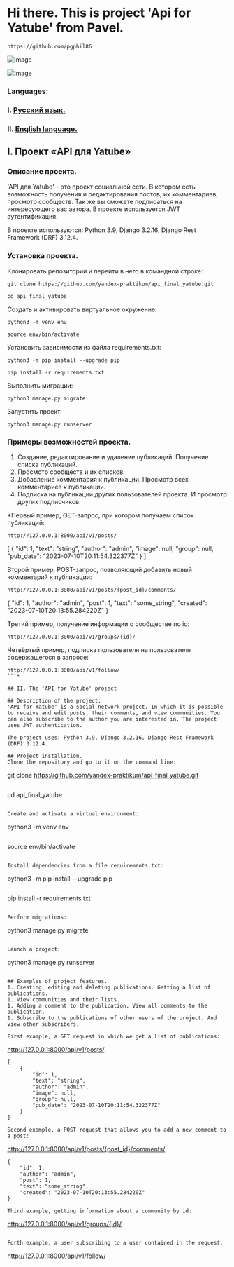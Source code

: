 # Hi there. This is project 'Api for Yatube' from Pavel.
```
https://github.com/pgphil86
```
![image](https://github-profile-summary-cards.vercel.app/api/cards/profile-details?username=pgphil86&theme=dark)

![image](https://img.shields.io/badge/Python-FFD43B?style=for-the-badge&logo=python&logoColor=blue)

### Languages:
### I. [Русский язык.](https://github.com/pgphil86/api_final_yatube#i-проект-api-для-yatube)
### II. [English language.](https://github.com/pgphil86/api_final_yatube#ii-the-api-for-yatube-project)

## I. Проект «API для Yatube»

### Описание проекта.
'API для Yatube' - это проект социальной сети. В котором есть возможность получения и редактирования постов, их комментариев, просмотр сообществ. Так же вы сможете подписаться на интересующего вас автора. В проекте используется JWT аутентификация. 

В проекте используются: Python 3.9, Django 3.2.16, Django Rest Framework (DRF) 3.12.4.

### Установка проекта.
Клонировать репозиторий и перейти в него в командной строке:
```
git clone https://github.com/yandex-praktikum/api_final_yatube.git
```
```
cd api_final_yatube
```

Cоздать и активировать виртуальное окружение:
```
python3 -m venv env
```
```
source env/bin/activate
```

Установить зависимости из файла requirements.txt:
```
python3 -m pip install --upgrade pip
```
```
pip install -r requirements.txt
```

Выполнить миграции:
```
python3 manage.py migrate
```

Запустить проект:
```
python3 manage.py runserver
```

### Примеры возможностей проекта.
1. Создание, редактирование и удаление публикаций. Получение списка публикаций.
1. Просмотр сообществ и их списков.
1. Добавление комментария к публикации. Просмотр всех комментариев к публикации.
1. Подписка на публикации других пользователей проекта. И просмотр других подписчиков.

*Первый пример, GET-запрос, при котором получаем список публикаций:
```
http://127.0.0.1:8000/api/v1/posts/
```
[
    {
        "id": 1,
        "text": "string",
        "author": "admin",
        "image": null,
        "group": null,
        "pub_date": "2023-07-10T20:11:54.322377Z"
    }
]

Второй пример, POST-запрос, позволяющий добавить новый комментарий к публикации:
```
http://127.0.0.1:8000/api/v1/posts/{post_id}/comments/
```
{
    "id": 1,
    "author": "admin",
    "post": 1,
    "text": "some_string",
    "created": "2023-07-10T20:13:55.284220Z"
}

Третий пример, получение информации о сообществе по id:
```
http://127.0.0.1:8000/api/v1/groups/{id}/
```

Четвёртый пример, подписка пользователя на пользователя содержащегося в запросе:
```
http://127.0.0.1:8000/api/v1/follow/
```*

## II. The 'API for Yatube' project

## Description of the project.
'API for Yatube' is a social network project. In which it is possible to receive and edit posts, their comments, and view communities. You can also subscribe to the author you are interested in. The project uses JWT authentication.

The project uses: Python 3.9, Django 3.2.16, Django Rest Framework (DRF) 3.12.4.

## Project installation.
Clone the repository and go to it on the command line:
```
git clone https://github.com/yandex-praktikum/api_final_yatube.git
```
```
cd api_final_yatube
```

Create and activate a virtual environment:
```
python3 -m venv env
```
```
source env/bin/activate
```

Install dependencies from a file requirements.txt:
```
python3 -m pip install --upgrade pip
```
```
pip install -r requirements.txt
```

Perform migrations:
```
python3 manage.py migrate
```

Launch a project:
```
python3 manage.py runserver
```

## Examples of project features.
1. Creating, editing and deleting publications. Getting a list of publications.
1. View communities and their lists.
1. Adding a comment to the publication. View all comments to the publication.
1. Subscribe to the publications of other users of the project. And view other subscribers.

First example, a GET request in which we get a list of publications:
```
http://127.0.0.1:8000/api/v1/posts/
```
[
    {
        "id": 1,
        "text": "string",
        "author": "admin",
        "image": null,
        "group": null,
        "pub_date": "2023-07-10T20:11:54.322377Z"
    }
]

Second example, a POST request that allows you to add a new comment to a post:
```
http://127.0.0.1:8000/api/v1/posts/{post_id}/comments/
```
{
    "id": 1,
    "author": "admin",
    "post": 1,
    "text": "some_string",
    "created": "2023-07-10T20:13:55.284220Z"
}

Third example, getting information about a community by id:
```
http://127.0.0.1:8000/api/v1/groups/{id}/
```

Forth example, a user subscribing to a user contained in the request:
```
http://127.0.0.1:8000/api/v1/follow/
```
